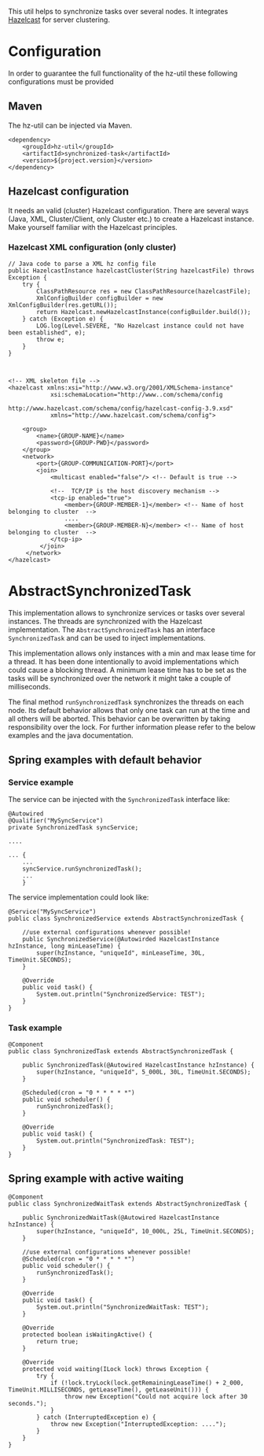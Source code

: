 This util helps to synchronize tasks over several nodes. It integrates [Hazelcast](https://hazelcast.com) for server clustering.

# Configuration

In order to guarantee the full functionality of the hz-util these following configurations must be provided
 
## Maven 
The hz-util can be injected via Maven.

    <dependency>
        <groupId>hz-util</groupId>
        <artifactId>synchronized-task</artifactId>
        <version>${project.version}</version>
    </dependency>
    


## Hazelcast configuration
It needs an valid (cluster) Hazelcast configuration. There are several ways (Java, XML, Cluster/Client, only Cluster etc.) to create a Hazelcast instance. Make yourself familiar with the Hazelcast principles.

### Hazelcast XML configuration (only cluster)

    
    // Java code to parse a XML hz config file
    public HazelcastInstance hazelcastCluster(String hazelcastFile) throws Exception {
        try {
            ClassPathResource res = new ClassPathResource(hazelcastFile);
            XmlConfigBuilder configBuilder = new XmlConfigBuilder(res.getURL());
            return Hazelcast.newHazelcastInstance(configBuilder.build());
        } catch (Exception e) {
            LOG.log(Level.SEVERE, "No Hazelcast instance could not have been established", e);
            throw e;
        }
    }



    <!-- XML skeleton file -->
    <hazelcast xmlns:xsi="http://www.w3.org/2001/XMLSchema-instance" 
                xsi:schemaLocation="http://www..com/schema/config 
                                    http://www.hazelcast.com/schema/config/hazelcast-config-3.9.xsd" 
                xmlns="http://www.hazelcast.com/schema/config"> 
     
        <group>
            <name>{GROUP-NAME}</name>
            <password>{GROUP-PWD}</password>
        </group>
        <network> 
            <port>{GROUP-COMMUNICATION-PORT}</port>
            <join>
                <multicast enabled="false"/> <!-- Default is true -->
                    
                <!--  TCP/IP is the host discovery mechanism -->
                <tcp-ip enabled="true">
                    <member>{GROUP-MEMBER-1}</member> <!-- Name of host belonging to cluster  -->
                    ....
                    <member>{GROUP-MEMBER-N}</member> <!-- Name of host belonging to cluster  -->
                </tcp-ip>
             </join> 
         </network> 
    </hazelcast> 





# AbstractSynchronizedTask

This implementation allows to synchronize services or tasks over several instances. The threads are synchronized with the Hazelcast implementation. The `AbstractSynchronizedTask` has an interface `SynchronizedTask` and can be used to inject implementations. 

This implementation allows only instances with a min and max lease time for a thread. It has been done intentionally to avoid implementations which could cause a blocking thread. A minimum lease time has to be set as the tasks will be synchronized over the network it might take a couple of milliseconds.

The final method `runSynchronizedTask` synchronizes the threads on each node. Its default behavior allows that only one task can run at the time and all others will be aborted. This behavior can be overwritten by taking responsibility over the lock. For further information please refer to the below examples and the java documentation.


## Spring examples with default behavior


### Service example

The service can be injected with the `SynchronizedTask` interface like:

    @Autowired
    @Qualifier("MySyncService")
    private SynchronizedTask syncService;
    
    ....
    
    ... {
        ...
        syncService.runSynchronizedTask();
        ...
        }
    

The service implementation could look like:


    @Service("MySyncService")
    public class SynchronizedService extends AbstractSynchronizedTask {
    
        //use external configurations whenever possible!
        public SynchronizedService(@Autowirded HazelcastInstance hzInstance, long minLeaseTime) {
            super(hzInstance, "uniqueId", minLeaseTime, 30L, TimeUnit.SECONDS);
        }
    
        @Override
        public void task() {
            System.out.println("SynchronizedService: TEST");
        }
    }


### Task example

    @Component
    public class SynchronizedTask extends AbstractSynchronizedTask {
    
        public SynchronizedTask(@Autowired HazelcastInstance hzInstance) {
            super(hzInstance, "uniqueId", 5_000L, 30L, TimeUnit.SECONDS);
        }
    
        @Scheduled(cron = "0 * * * * *")
        public void scheduler() {
            runSynchronizedTask();
        }
    
        @Override
        public void task() {
            System.out.println("SynchronizedTask: TEST");
        }
    }


## Spring example with active waiting

    @Component
    public class SynchronizedWaitTask extends AbstractSynchronizedTask {
    
        public SynchronizedWaitTask(@Autowired HazelcastInstance hzInstance) {
            super(hzInstance, "uniqueId", 10_000L, 25L, TimeUnit.SECONDS);
        }
        
        //use external configurations whenever possible!
        @Scheduled(cron = "0 * * * * *")
        public void scheduler() {
            runSynchronizedTask();
        }
    
        @Override
        public void task() {
            System.out.println("SynchronizedWaitTask: TEST");
        }
    
        @Override
        protected boolean isWaitingActive() {
            return true;
        }
    
        @Override
        protected void waiting(ILock lock) throws Exception {
            try {
                if (!lock.tryLock(lock.getRemainingLeaseTime() + 2_000, TimeUnit.MILLISECONDS, getLeaseTime(), getLeaseUnit())) {
                    throw new Exception("Could not acquire lock after 30 seconds.");
                }
            } catch (InterruptedException e) {
                throw new Exception("InterruptedException: ....");
            }
        }
    }

